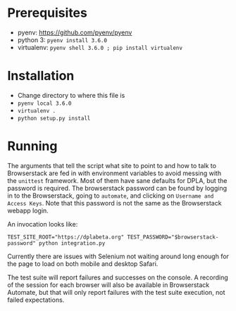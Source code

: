 # Prerequisites

- pyenv: https://github.com/pyenv/pyenv
- python 3: `pyenv install 3.6.0`
- virtualenv: `pyenv shell 3.6.0 ; pip install virtualenv`

# Installation

- Change directory to where this file is
- `pyenv local 3.6.0`
- `virtualenv .`
- `python setup.py install`


# Running

The arguments that tell the script what site to point to and how to talk to Browserstack are fed in with environment variables to avoid messing with the `unittest` framework. Most of them have sane defaults for DPLA, but the password is required. The browserstack password can be found by logging in to the Browserstack, going to `automate`, and clicking on `Username and Access Keys`. Note that this password is not the same as the Browserstack webapp login.

An invocation looks like:

`TEST_SITE_ROOT="https://dplabeta.org" TEST_PASSWORD="$browserstack-password" python integration.py`

Currently there are issues with Selenium not waiting around long enough for the page to load on both mobile and desktop Safari.

The test suite will report failures and successes on the console. A recording of the session for each browser will also be available in Browserstack Automate, but that will only report failures with the test suite execution, not failed expectations.
